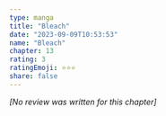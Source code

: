 ```yaml
---
type: manga
title: "Bleach"
date: "2023-09-09T10:53:53"
name: "Bleach"
chapter: 13
rating: 3
ratingEmoji: ⭐️⭐️⭐️
share: false
---
```


_[No review was written for this chapter]_
